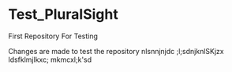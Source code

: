 # Test_PluralSight
First Repository For Testing


Changes are made to test the repository
nlsnnjnjdc
;l;sdnjknlSKjzx
ldsfklmjlkxc;
mkmcxl;k'sd
